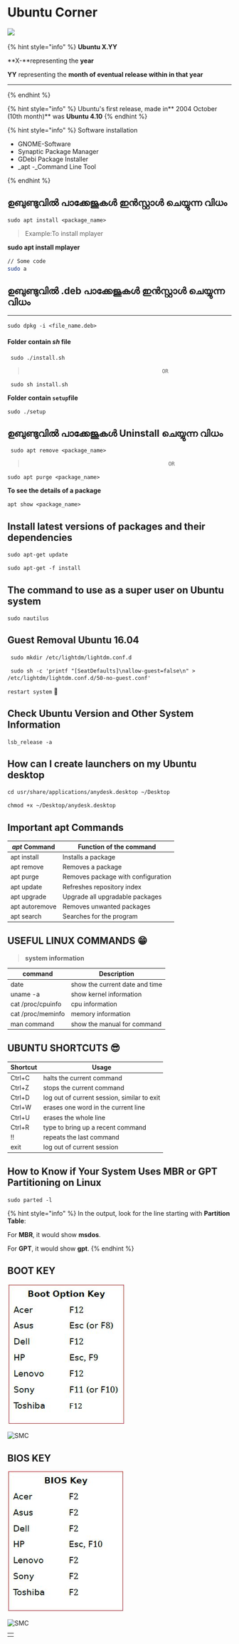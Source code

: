 # Ubuntu Corner

![](../.gitbook/assets/ubuntu_plain_wordmark_logo_icon\_146632.png)

{% hint style="info" %}
**Ubuntu X.YY**

**X-**representing the **year**

**YY** representing the **month of eventual release within in that year**

****
{% endhint %}

{% hint style="info" %}
Ubuntu's first release, made in** 2004 October (10th month)** was **Ubuntu 4.10**
{% endhint %}

{% hint style="info" %}
Software installation

* GNOME-Software
* Synaptic Package Manager
* GDebi Package Installer
* _apt -_Command Line Tool


{% endhint %}

## ഉബുണ്ടുവിൽ പാക്കേജുകൾ ഇൻസ്റ്റാൾ ചെയ്യുന്ന വിധം

```
sudo apt install <package_name>
```

> Example:To install mplayer

**sudo apt install mplayer**

```bash
// Some code
sudo a
```

## **ഉബുണ്ടുവിൽ .deb പാക്കേജുകൾ ഇൻസ്റ്റാൾ ചെയ്യുന്ന വിധം**

****

```
sudo dpkg -i <file_name.deb>  
```

#### **Folder contain **_**sh**_** file**

```
 sudo ./install.sh
```

>                                                OR

```
 sudo sh install.sh               
```

**Folder contain `setup`file**

```
sudo ./setup
```

## **ഉബുണ്ടുവിൽ പാക്കേജുകൾ Uninstall ചെയ്യുന്ന വിധം**

```
 sudo apt remove <package_name>                         
```

>                                                  OR

```
sudo apt purge <package_name>
```

**To see the details of a package**

```
apt show <package_name>
```

## Install **latest versions of packages and their dependencies**

```
sudo apt-get update
```

```
sudo apt-get -f install
```

## **The command to use as a super user on Ubuntu system**

```
sudo nautilus
```

##  **Guest Removal Ubuntu 16.04**

```
 sudo mkdir /etc/lightdm/lightdm.conf.d
```



```
 sudo sh -c 'printf "[SeatDefaults]\nallow-guest=false\n" > /etc/lightdm/lightdm.conf.d/50-no-guest.conf'
```

`restart system` :signal_strength: 

##  Check Ubuntu Version and Other System Information

```
lsb_release -a
```

## How can I create launchers on my Ubuntu desktop

```
cd usr/share/applications/anydesk.desktop ~/Desktop
```

```
chmod +x ~/Desktop/anydesk.desktop
```

## Important apt Commands

| _apt_ Command  | Function of the command            |
| -------------- | ---------------------------------- |
| apt install    | Installs a package                 |
| apt remove     | Removes a package                  |
| apt purge      | Removes package with configuration |
| apt update     | Refreshes repository index         |
| apt upgrade    | Upgrade all upgradable packages    |
| apt autoremove | Removes unwanted packages          |
| apt search     | Searches for the program           |

## USEFUL LINUX COMMANDS :grin: 

> **system information**

| **command**       | Description                    |
| ----------------- | ------------------------------ |
| date              | show the current date and time |
| uname -a          |  show kernel information       |
| cat /proc/cpuinfo |  cpu information               |
| cat /proc/meminfo | memory information             |
| man command       | show the manual for command    |

## UBUNTU SHORTCUTS :sunglasses: 

| Shortcut | Usage                                       |
| -------- | ------------------------------------------- |
| Ctrl+C   | halts the current command                   |
| Ctrl+Z   | stops the current command                   |
| Ctrl+D   | log out of current session, similar to exit |
| Ctrl+W   | erases one word in the current line         |
| Ctrl+U   | erases the whole line                       |
| Ctrl+R   |  type to bring up a recent command          |
| !!       | repeats the last command                    |
| exit     | log out of current session                  |

## How to Know if Your System Uses MBR or GPT Partitioning on  Linux

```
sudo parted -l
```

{% hint style="info" %}
 In the output, look for the line starting with **Partition Table**:

 For **MBR**, it would show **msdos**.

 For **GPT**, it would show **gpt**.
{% endhint %}

## BOOT KEY

![](../.gitbook/assets/boot.jpg)

![SMC](https://img.shields.io/badge/%20courtesy-KITE-120078)

## BIOS KEY

![](../.gitbook/assets/bios.jpg)

![SMC](https://img.shields.io/badge/%20courtesy-KITE-120078)

|   |
| - |
|   |
